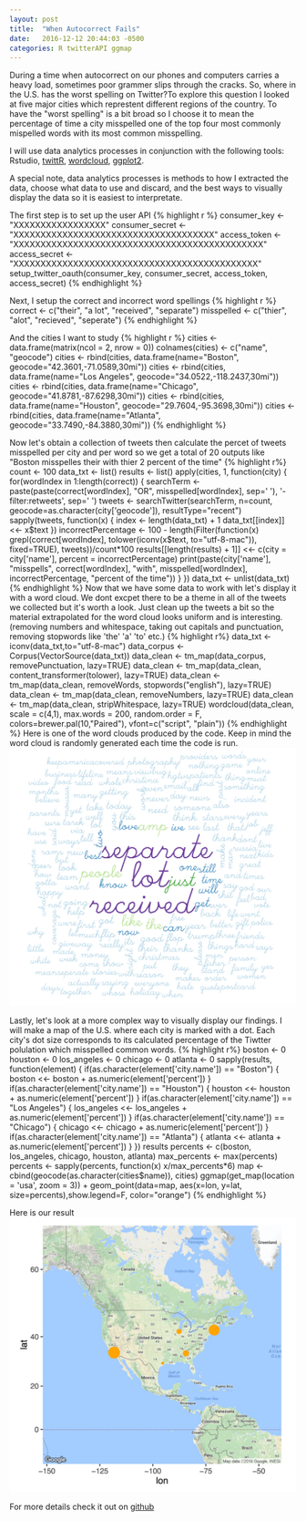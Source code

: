 ```yaml
---
layout: post
title:  "When Autocorrect Fails"
date:   2016-12-12 20:44:03 -0500
categories: R twitterAPI ggmap
---
```

During a time when autocorrect on our phones and computers carries a heavy load, sometimes poor grammer slips through the cracks. So, where in the U.S. has the worst spelling on Twitter?To explore this question I looked at five major cities which represtent different regions of the country. To have the "worst spelling" is a bit broad so I choose it to mean the percentage of time a city misspelled one of the top four most commonly mispelled words with its most common misspelling. 

I will use data analytics processes in conjunction with the following tools: Rstudio, [twittR](https://cran.r-project.org/web/packages/twitteR/), [wordcloud](https://cran.r-project.org/web/packages/wordcloud/), [ggplot2](https://cran.r-project.org/web/packages/ggplot2/).

A special note, data analytics processes is methods to how I extracted the data, choose what data to use and discard, and the best ways to visually display the data so it is easiest to interpretate. 

The first step is to set up the user API
{% highlight r %}
consumer_key <- "XXXXXXXXXXXXXXXXX"
consumer_secret <- "XXXXXXXXXXXXXXXXXXXXXXXXXXXXXXXXXXXXX"
access_token <- "XXXXXXXXXXXXXXXXXXXXXXXXXXXXXXXXXXXXXXXXXXXXXX"
access_secret <- "XXXXXXXXXXXXXXXXXXXXXXXXXXXXXXXXXXXXXXXXXXXXX"
setup_twitter_oauth(consumer_key, consumer_secret, access_token, access_secret)
{% endhighlight %}

Next, I setup the correct and incorrect word spellings
{% highlight r %}
correct <- c("their", "a lot", "received", "separate")
misspelled <- c("thier", "alot", "recieved", "seperate")
{% endhighlight %}

And the cities I want to study
{% highlight r %}
cities <- data.frame(matrix(ncol = 2, nrow = 0))
colnames(cities) <- c("name", "geocode")
cities <- rbind(cities, data.frame(name="Boston", geocode="42.3601,-71.0589,30mi"))
cities <- rbind(cities, data.frame(name="Los Angeles", geocode="34.0522,-118.2437,30mi"))
cities <- rbind(cities, data.frame(name="Chicago", geocode="41.8781,-87.6298,30mi"))
cities <- rbind(cities, data.frame(name="Houston", geocode="29.7604,-95.3698,30mi"))
cities <- rbind(cities, data.frame(name="Atlanta", geocode="33.7490,-84.3880,30mi"))
{% endhighlight %}

Now let's obtain a collection of tweets then calculate the percet of tweets misspelled per city and per word so we get a total of 20 outputs like "Boston misspelles their with thier 2 percent of the time" 
{% highlight r%}
count <- 100
data_txt <- list()
results <- list()
apply(cities, 1, function(city) {
  for(wordIndex in 1:length(correct)) {
    searchTerm <- paste(paste(correct[wordIndex], "OR", misspelled[wordIndex], sep=' '), '-filter:retweets', sep=' ')
    tweets <- searchTwitter(searchTerm, n=count, geocode=as.character(city['geocode']), resultType="recent")
    sapply(tweets, function(x) {
      index <- length(data_txt) + 1
      data_txt[[index]] <<- x$text
    })
    incorrectPercentage <- 100 - length(Filter(function(x) grepl(correct[wordIndex], tolower(iconv(x$text, to="utf-8-mac")), fixed=TRUE), tweets))/count*100
    results[[length(results) + 1]] <<- c(city = city['name'], percent = incorrectPercentage)
    print(paste(city['name'], "misspells", correct[wordIndex], "with", misspelled[wordIndex], incorrectPercentage, "percent of the time"))
  }
})
data_txt <- unlist(data_txt)
{% endhighlight %}
Now that we have some data to work with let's display it with a word cloud. We dont excpet there to be a theme in all of the tweets we collected but it's worth a look. Just clean up the tweets a bit so the material extrapolated for the word cloud looks uniform and is interesting. (removing numbers and whitespace, taking out capitals and punctuation, removing stopwords like 'the' 'a' 'to' etc.) 
{% highlight r%}
data_txt <- iconv(data_txt,to="utf-8-mac")
data_corpus <- Corpus(VectorSource(data_txt))
data_clean <- tm_map(data_corpus, removePunctuation, lazy=TRUE)
data_clean <- tm_map(data_clean, content_transformer(tolower), lazy=TRUE)
data_clean <- tm_map(data_clean, removeWords, stopwords("english"), lazy=TRUE)
data_clean <- tm_map(data_clean, removeNumbers, lazy=TRUE)
data_clean <- tm_map(data_clean, stripWhitespace, lazy=TRUE)
wordcloud(data_clean, scale = c(4,1), max.words = 200, random.order = F, colors=brewer.pal(10,"Paired"), vfont=c("script", "plain"))
{% endhighlight %}
Here is one of the word clouds produced by the code. Keep in mind the word cloud is randomly generated each time the code is run. 
![wordcloud](/assets/wordcloud.png)

Lastly, let's look at a more complex way to visually display our findings. I will make a map of the U.S. where each city is marked with a dot. Each city's dot size corresponds to its calculated percentage of the Tiwtter polulation which misspelled common words. 
{% highlight r%}
boston <- 0
houston <- 0
los_angeles <- 0
chicago <- 0
atlanta <- 0
sapply(results, function(element) {
  if(as.character(element['city.name']) == "Boston") {
    boston <<- boston + as.numeric(element['percent'])
  }
  if(as.character(element['city.name']) == "Houston") {
    houston <<- houston + as.numeric(element['percent'])
  }
  if(as.character(element['city.name']) == "Los Angeles") {
    los_angeles <<- los_angeles + as.numeric(element['percent'])
  }
  if(as.character(element['city.name']) == "Chicago") {
    chicago <<- chicago + as.numeric(element['percent'])
  }
  if(as.character(element['city.name']) == "Atlanta") {
    atlanta <<- atlanta + as.numeric(element['percent'])
  }
})
results
percents <- c(boston, los_angeles, chicago, houston, atlanta)
max_percents <- max(percents)
percents <- sapply(percents, function(x) x/max_percents*6)
map <- cbind(geocode(as.character(cities$name)), cities)
ggmap(get_map(location = 'usa', zoom = 3)) + geom_point(data=map, aes(x=lon, y=lat, size=percents),show.legend=F, color="orange")
{% endhighlight %}

Here is our result
![map](/assets/map.png)

For more details check it out on [github](https://github.com/dyoseloff/MA415Final) 